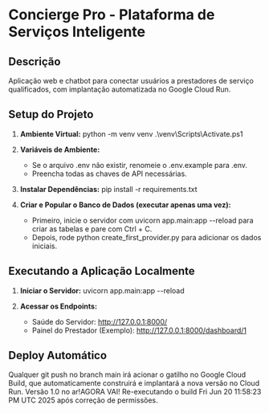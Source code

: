 ﻿# Concierge Pro - Plataforma de Serviços Inteligente

## Descrição
Aplicação web e chatbot para conectar usuários a prestadores de serviço qualificados, com implantação automatizada no Google Cloud Run.

## Setup do Projeto

1.  **Ambiente Virtual:**
    python -m venv venv
    .\venv\Scripts\Activate.ps1

2.  **Variáveis de Ambiente:**
    - Se o arquivo .env não existir, renomeie o .env.example para .env.
    - Preencha todas as chaves de API necessárias.

3.  **Instalar Dependências:**
    pip install -r requirements.txt

4.  **Criar e Popular o Banco de Dados (executar apenas uma vez):**
    - Primeiro, inicie o servidor com uvicorn app.main:app --reload para criar as tabelas e pare com Ctrl + C.
    - Depois, rode python create_first_provider.py para adicionar os dados iniciais.

## Executando a Aplicação Localmente

1.  **Iniciar o Servidor:**
    uvicorn app.main:app --reload

2.  **Acessar os Endpoints:**
    - Saúde do Servidor: http://127.0.0.1:8000/
    - Painel do Prestador (Exemplo): http://127.0.0.1:8000/dashboard/1

## Deploy Automático
Qualquer git push no branch main irá acionar o gatilho no Google Cloud Build, que automaticamente construirá e implantará a nova versão no Cloud Run.
Versão 1.0 no ar!AGORA VAI!
Re-executando o build Fri Jun 20 11:58:23 PM UTC 2025 após correção de permissões.
